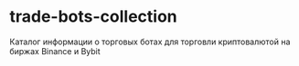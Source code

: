 # trade-bots-collection
Каталог информации о торговых ботах для торговли криптовалютой на биржах Binance и Bybit
